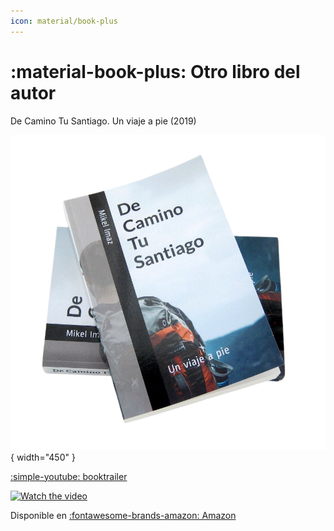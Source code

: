 ```yaml
---
icon: material/book-plus
---
```


# :material-book-plus: Otro libro del autor

De Camino Tu Santiago. Un viaje a pie (2019)

![](imgs/dcts.png){ width="450" }

[:simple-youtube: booktrailer](https://www.youtube.com/watch?v=lUGvayHPuvs)

[![Watch the video](https://img.youtube.com/vi/lUGvayHPuvs/hqdefault.jpg)](https://www.youtube.com/watch?v=lUGvayHPuvs)

Disponible en [:fontawesome-brands-amazon: Amazon](https://amzn.eu/d/dbhctHC)